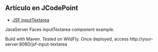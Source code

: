 ## Artículo en JCodePoint
* [JSF inputTextarea](https://jcodepoint.com/jsf/etiquetas/jsf-inputtextarea/)

JavaServer Faces inputTextarea component example.

Build with Maven. Tested on WildFly. Once deployed, access http://your-server:8080/jsf-input-textarea
